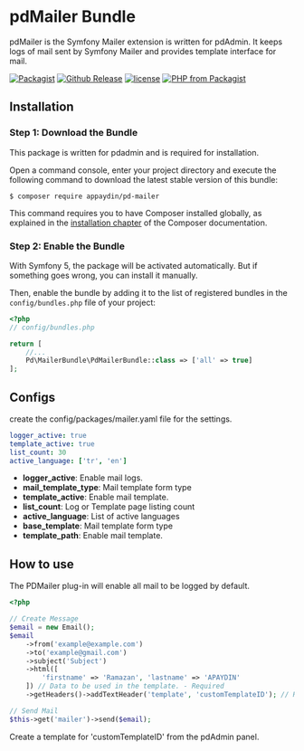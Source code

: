 # pdMailer Bundle
pdMailer is the Symfony Mailer extension is written for pdAdmin. It keeps logs of mail sent by Symfony Mailer and provides template interface for mail.

[![Packagist](https://img.shields.io/packagist/dt/appaydin/pd-mailer.svg)](https://github.com/appaydin/pd-mailer)
[![Github Release](https://img.shields.io/github/release/appaydin/pd-mailer.svg)](https://github.com/appaydin/pd-mailer)
[![license](https://img.shields.io/github/license/appaydin/pd-mailer.svg)](https://github.com/appaydin/pd-mailer)
[![PHP from Packagist](https://img.shields.io/packagist/php-v/appaydin/pd-mailer.svg)](https://github.com/appaydin/pd-mailer)

Installation
---

### Step 1: Download the Bundle

This package is written for pdadmin and is required for installation.

Open a command console, enter your project directory and execute the
following command to download the latest stable version of this bundle:

```console
$ composer require appaydin/pd-mailer
```

This command requires you to have Composer installed globally, as explained
in the [installation chapter](https://getcomposer.org/doc/00-intro.md)
of the Composer documentation.

### Step 2: Enable the Bundle

With Symfony 5, the package will be activated automatically. But if something goes wrong, you can install it manually.

Then, enable the bundle by adding it to the list of registered bundles
in the `config/bundles.php` file of your project:

```php
<?php
// config/bundles.php

return [
    //...
    Pd\MailerBundle\PdMailerBundle::class => ['all' => true]
];
```

Configs
---
create the config/packages/mailer.yaml file for the settings.
```yaml
logger_active: true
template_active: true
list_count: 30
active_language: ['tr', 'en']
```
* __logger_active__: Enable mail logs.
* __mail_template_type__: Mail template form type
* __template_active__: Enable mail template.
* __list_count__: Log or Template page listing count
* __active_language__: List of active languages
* __base_template__: Mail template form type
* __template_path__: Enable mail template.

How to use
---
The PDMailer plug-in will enable all mail to be logged by default.
```php
<?php

// Create Message
$email = new Email();
$email
    ->from('example@example.com')
    ->to('example@gmail.com')
    ->subject('Subject')
    ->html([
        'firstname' => 'Ramazan', 'lastname' => 'APAYDIN'
    ]) // Data to be used in the template. - Required
    ->getHeaders()->addTextHeader('template', 'customTemplateID'); // Required

// Send Mail
$this->get('mailer')->send($email);
```
Create a template for 'customTemplateID' from the pdAdmin panel.
